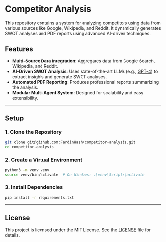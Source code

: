 # Competitor Analysis

This repository contains a system for analyzing competitors using data from various sources like Google, Wikipedia, and Reddit. It dynamically generates SWOT analyses and PDF reports using advanced AI-driven techniques.

## Features

- **Multi-Source Data Integration**:
  Aggregates data from Google Search, Wikipedia, and Reddit.
- **AI-Driven SWOT Analysis**:
  Uses state-of-the-art LLMs (e.g., [GPT-4](https://github.com/FardinHash/competitor-analysis/)) to extract insights and generate SWOT analyses.
- **Automated PDF Reporting**:
  Produces professional reports summarizing the analysis.
- **Modular Multi-Agent System**:
  Designed for scalability and easy extensibility.

---

## Setup

### 1. Clone the Repository
```bash
git clone git@github.com:FardinHash/competitor-analysis.git
cd competitor-analysis
```

### 2. Create a Virtual Environment
```bash
python3 -m venv venv
source venv/bin/activate  # On Windows: .\venv\Scripts\activate
```

### 3. Install Dependencies
```bash
pip install -r requirements.txt
```
---

## License
This project is licensed under the MIT License. See the [LICENSE](LICENSE) file for details.